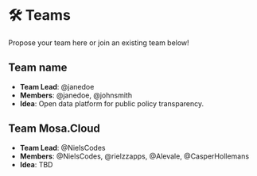 # 🛠 Teams

Propose your team here or join an existing team below!

## Team name

- **Team Lead**: @janedoe
- **Members**: @janedoe, @johnsmith  
- **Idea**: Open data platform for public policy transparency.

## Team Mosa.Cloud
- **Team Lead**: @NielsCodes
- **Members**: @NielsCodes, @rielzzapps, @Alevale, @CasperHollemans
- **Idea**: TBD

